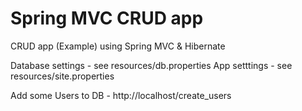 # Spring MVC CRUD app
CRUD app (Example) using Spring MVC &amp; Hibernate

Database settings - see resources/db.properties
App setttings - see resources/site.properties

Add some Users to DB - http://localhost/create_users
